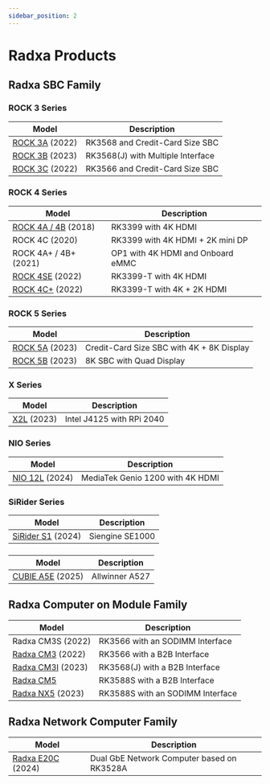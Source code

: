 ```yaml
---
sidebar_position: 2
---
```


# Radxa Products

## Radxa SBC Family

### ROCK 3 Series

| Model                            | Description                       |
| -------------------------------- | --------------------------------- |
| [ROCK 3A](/rock3/rock3a/) (2022) | RK3568 and Credit-Card Size SBC   |
| [ROCK 3B](/rock3/rock3b/) (2023) | RK3568(J) with Multiple Interface |
| [ROCK 3C](/rock3/rock3c/) (2022) | RK3566 and Credit-Card Size SBC   |

### ROCK 4 Series

| Model                                  | Description                       |
| -------------------------------------- | --------------------------------- |
| [ROCK 4A / 4B](/rock4/rock4ab/) (2018) | RK3399 with 4K HDMI               |
| ROCK 4C (2020)                         | RK3399 with 4K HDMI + 2K mini DP  |
| ROCK 4A+ / 4B+ (2021)                  | OP1 with 4K HDMI and Onboard eMMC |
| [ROCK 4SE](/rock4/rock4se/) (2022)     | RK3399-T with 4K HDMI             |
| [ROCK 4C+](/rock4/rock4c+/) (2022)     | RK3399-T with 4K + 2K HDMI        |

### ROCK 5 Series

| Model                            | Description                               |
| -------------------------------- | ----------------------------------------- |
| [ROCK 5A](/rock5/rock5a/) (2023) | Credit-Card Size SBC with 4K + 8K Display |
| [ROCK 5B](/rock5/rock5b/) (2023) | 8K SBC with Quad Display                  |

### X Series

| Model                | Description               |
| -------------------- | ------------------------- |
| [X2L](/x/x2l) (2023) | Intel J4125 with RPi 2040 |

### NIO Series

| Model                      | Description                      |
| -------------------------- | -------------------------------- |
| [NIO 12L](/nio/12l) (2024) | MediaTek Genio 1200 with 4K HDMI |

### SiRider Series

| Model                            | Description     |
| -------------------------------- | --------------- |
| [SiRider S1](/sirider/s1) (2024) | Siengine SE1000 |

### 

| Model                            | Description     |
| -------------------------------- | --------------- |
| [CUBIE A5E](/cubie/a5e) (2025) | Allwinner A527 |

## Radxa Computer on Module Family

| Model                                      | Description                      |
| ------------------------------------------ | -------------------------------- |
| Radxa CM3S (2022)                          | RK3566 with an SODIMM Interface  |
| [Radxa CM3](/compute-module/cm3/) (2022)   | RK3566 with a B2B Interface      |
| [Radxa CM3I](/compute-module/cm3i/) (2023) | RK3568(J) with a B2B Interface   |
| [Radxa CM5](/compute-module/cm5/)          | RK3588S with a B2B Interface     |
| [Radxa NX5](/compute-module/nx5/) (2023)   | RK3588S with an SODIMM Interface |

## Radxa Network Computer Family

| Model                         | Description                                |
| ----------------------------- | ------------------------------------------ |
| [Radxa E20C](/e/e20c/) (2024) | Dual GbE Network Computer based on RK3528A |
